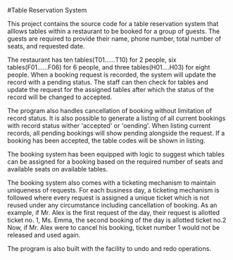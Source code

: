 #Table Reservation System

This project contains the source code for a table reservation system that alllows tables within a restaurant to be booked for a group of guests. The guests are required to provide their name, phone number, total number of seats, and requested date.

The restaurant has ten tables(T01......T10) for 2 people, six tables(F01......F06) for 6 people, and three tables(H01....H03) for eight people.
When a booking request is recorded, the system will update the record with a pending status. The staff can then check for tables and update the request for the assigned tables after which the status of the record will be changed to accepted.

The program also handles cancellation of booking without limitation of record status. It is also possible to generate a listing of all current bookings with record status wither 'accepted' or 'oending'. 
When listing current records, all pending bookings will show pending alongside the request. If a booking has been accepted, the table codes will be shown in listing.

The booking system has been equipped with logic to suggest which tables can be assigned for a booking based on the required number of seats and available seats on available tables.

The booking system also comes with a ticketing mechanism to maintain uniqueness of requests.
For each business day, a ticketing mechanism is followed where every request is assigned a unique ticket which is not reused under any circumstance including cancellation of booking.
As an example, if Mr. Alex is the first request of the day, their request is allotted ticket no. 1, Ms. Emma, the second booking of the day is allotted ticket no.2
Now, if Mr. Alex were to cancel his booking, ticket number 1 would not be released and used again.

The program is also built with the facility to undo and redo operations.

